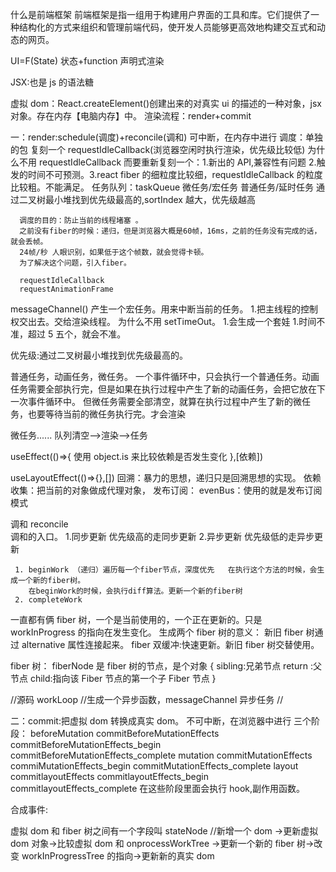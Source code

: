 什么是前端框架
前端框架是指一组用于构建用户界面的工具和库。它们提供了一种结构化的方式来组织和管理前端代码，使开发人员能够更高效地构建交互式和动态的网页。

UI=F(State) 状态+function
声明式渲染

JSX:也是 js 的语法糖

虚拟 dom：React.createElement()创建出来的对真实 ui 的描述的一种对象，jsx 对象。存在内存【电脑内存】中。
渲染流程：render+commit

一：render:schedule(调度)+reconcile(调和) 可中断，在内存中进行
调度：单独的包 复刻一个 requestIdleCallback(浏览器空闲时执行渲染，优先级比较低)
为什么不用 requestIdleCallback 而要重新复刻一个：1.新出的 API,兼容性有问题 2.触发的时间不可预测。3.react fiber 的细粒度比较细，requestIdleCallback 的粒度比较粗。不能满足。
任务队列：taskQueue 微任务/宏任务
普通任务/延时任务 通过二叉树最小堆找到优先级最高的,sortIndex 越大，优先级越高

      调度的目的：防止当前的线程堵塞 。
      之前没有fiber的时候：递归，但是浏览器大概是60帧，16ms，之前的任务没有完成的话，就会丢帧。
      24帧/秒 人眼识别，如果低于这个帧数，就会觉得卡顿。
      为了解决这个问题，引入fiber。

      requestIdleCallback
      requestAnimationFrame

messageChannel() 产生一个宏任务。用来中断当前的任务。 1.把主线程的控制权交出去。交给渲染线程。
为什么不用 setTimeOut。 1.会生成一个套娃 1.时间不准，超过 5 五个，就会不准。

优先级:通过二叉树最小堆找到优先级最高的。

普通任务，动画任务，微任务。
一个事件循环中，只会执行一个普通任务。动画任务需要全部执行完，但是如果在执行过程中产生了新的动画任务，会把它放在下一次事件循环中。
但微任务需要全部清空，就算在执行过程中产生了新的微任务，也要等待当前的微任务执行完。才会渲染

微任务...... 队列清空-->渲染-->任务

useEffect(()=>{
使用 object.is 来比较依赖是否发生变化
},[依赖])

useLayoutEffect(()=>{},[])
回溯：暴力的思想，递归只是回溯思想的实现。
依赖收集：把当前的对象做成代理对象，
发布订阅：
evenBus：使用的就是发布订阅模式

调和 reconcile  
 调和的入口。 1.同步更新 优先级高的走同步更新 2.异步更新 优先级低的走异步更新

     1. beginWork （递归）遍历每一个fiber节点，深度优先   在执行这个方法的时候，会生成一个新的fiber树。
        在beginWork的时候，会执行diff算法。更新一个新的fiber树
     2. completeWork

一直都有俩 fiber 树，一个是当前使用的，一个正在更新的。只是 workInProgress 的指向在发生变化。
生成两个 fiber 树的意义：
新旧 fiber 树通过 alternative 属性连接起来。
fiber 双缓冲:快速更新。新旧 fiber 树交替使用。

fiber 树：
fiberNode 是 fiber 树的节点，是个对象
{
sibling:兄弟节点
return :父节点
child:指向该 Fiber 节点的第一个子 Fiber 节点
}

//源码
workLoop
//生成一个异步函数，messageChannel 异步任务
//

二：commit:把虚拟 dom 转换成真实 dom。 不可中断，在浏览器中进行
三个阶段：
beforeMutation
commitBeforeMutationEffects
commitBeforeMutationEffects_begin
commitBeforeMutationEffects_complete
mutation
commitMutationEffects
commiMutationEffects_begin
commitMutationEffects_complete
layout
commitlayoutEffects
commitlayoutEffects_begin
commitlayoutEffects_complete
在这些阶段里面会执行 hook,副作用函数。

合成事件:

虚拟 dom 和 fiber 树之间有一个字段叫 stateNode
//新增一个 dom ->更新虚拟 dom 对象->比较虚拟 dom 和 onprocessWorkTree ->更新一个新的 fiber 树->改变 workInProgressTree 的指向->更新新的真实 dom
